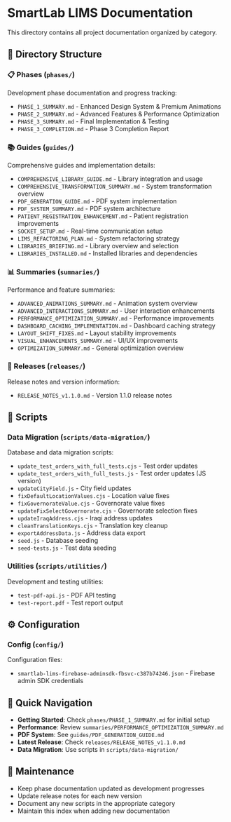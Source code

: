 # SmartLab LIMS Documentation

This directory contains all project documentation organized by category.

## 📁 Directory Structure

### 📋 Phases (`phases/`)
Development phase documentation and progress tracking:
- `PHASE_1_SUMMARY.md` - Enhanced Design System & Premium Animations
- `PHASE_2_SUMMARY.md` - Advanced Features & Performance Optimization
- `PHASE_3_SUMMARY.md` - Final Implementation & Testing
- `PHASE_3_COMPLETION.md` - Phase 3 Completion Report

### 📚 Guides (`guides/`)
Comprehensive guides and implementation details:
- `COMPREHENSIVE_LIBRARY_GUIDE.md` - Library integration and usage
- `COMPREHENSIVE_TRANSFORMATION_SUMMARY.md` - System transformation overview
- `PDF_GENERATION_GUIDE.md` - PDF system implementation
- `PDF_SYSTEM_SUMMARY.md` - PDF system architecture
- `PATIENT_REGISTRATION_ENHANCEMENT.md` - Patient registration improvements
- `SOCKET_SETUP.md` - Real-time communication setup
- `LIMS_REFACTORING_PLAN.md` - System refactoring strategy
- `LIBRARIES_BRIEFING.md` - Library overview and selection
- `LIBRARIES_INSTALLED.md` - Installed libraries and dependencies

### 📊 Summaries (`summaries/`)
Performance and feature summaries:
- `ADVANCED_ANIMATIONS_SUMMARY.md` - Animation system overview
- `ADVANCED_INTERACTIONS_SUMMARY.md` - User interaction enhancements
- `PERFORMANCE_OPTIMIZATION_SUMMARY.md` - Performance improvements
- `DASHBOARD_CACHING_IMPLEMENTATION.md` - Dashboard caching strategy
- `LAYOUT_SHIFT_FIXES.md` - Layout stability improvements
- `VISUAL_ENHANCEMENTS_SUMMARY.md` - UI/UX improvements
- `OPTIMIZATION_SUMMARY.md` - General optimization overview

### 🚀 Releases (`releases/`)
Release notes and version information:
- `RELEASE_NOTES_v1.1.0.md` - Version 1.1.0 release notes

## 🔧 Scripts

### Data Migration (`scripts/data-migration/`)
Database and data migration scripts:
- `update_test_orders_with_full_tests.cjs` - Test order updates
- `update_test_orders_with_full_tests.js` - Test order updates (JS version)
- `updateCityField.js` - City field updates
- `fixDefaultLocationValues.cjs` - Location value fixes
- `fixGovernorateValue.cjs` - Governorate value fixes
- `updateFixSelectGovernorate.cjs` - Governorate selection fixes
- `updateIraqAddress.cjs` - Iraqi address updates
- `cleanTranslationKeys.cjs` - Translation key cleanup
- `exportAddressData.js` - Address data export
- `seed.js` - Database seeding
- `seed-tests.js` - Test data seeding

### Utilities (`scripts/utilities/`)
Development and testing utilities:
- `test-pdf-api.js` - PDF API testing
- `test-report.pdf` - Test report output

## ⚙️ Configuration

### Config (`config/`)
Configuration files:
- `smartlab-lims-firebase-adminsdk-fbsvc-c387b74246.json` - Firebase admin SDK credentials

## 📖 Quick Navigation

- **Getting Started**: Check `phases/PHASE_1_SUMMARY.md` for initial setup
- **Performance**: Review `summaries/PERFORMANCE_OPTIMIZATION_SUMMARY.md`
- **PDF System**: See `guides/PDF_GENERATION_GUIDE.md`
- **Latest Release**: Check `releases/RELEASE_NOTES_v1.1.0.md`
- **Data Migration**: Use scripts in `scripts/data-migration/`

## 🔄 Maintenance

- Keep phase documentation updated as development progresses
- Update release notes for each new version
- Document any new scripts in the appropriate category
- Maintain this index when adding new documentation
